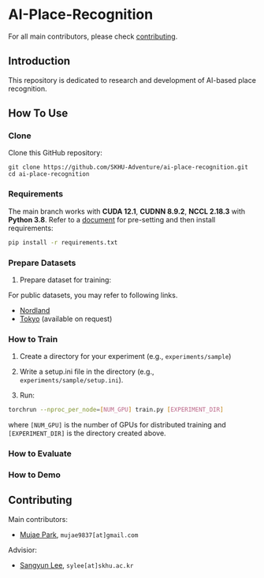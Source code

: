# AI-Place-Recognition

For all main contributors, please check [contributing](#contributing).

## Introduction

This repository is dedicated to research and development of AI-based place recognition.

## How To Use

### Clone 

Clone this GitHub repository:

```
git clone https://github.com/SKHU-Adventure/ai-place-recognition.git
cd ai-place-recognition
```

### Requirements

The main branch works with **CUDA 12.1**, **CUDNN 8.9.2**, **NCCL 2.18.3** with **Python 3.8**.
Refer to a [document](docs/environment.md) for pre-setting and then install requirements:

```bash
pip install -r requirements.txt
```

### Prepare Datasets

1. Prepare dataset for training: 

For public datasets, you may refer to following links.
- [Nordland](https://drive.google.com/drive/folders/1CzzLo-t9iLYOszcHAnB3KaWwkP5jyJn1?usp=sharing)
- [Tokyo](https://www.di.ens.fr/willow/research/netvlad/) (available on request)

### How to Train

1. Create a directory for your experiment (e.g., `experiments/sample`)

2. Write a setup.ini file in the directory (e.g., `experiments/sample/setup.ini`).

2. Run:
```bash
torchrun --nproc_per_node=[NUM_GPU] train.py [EXPERIMENT_DIR]
```
where `[NUM_GPU]` is the number of GPUs for distributed training and `[EXPERIMENT_DIR]` is the directory created above.

### How to Evaluate


### How to Demo


## Contributing

Main contributors:

- [Mujae Park](https://github.com/Mujae), ``mujae9837[at]gmail.com``

Advisior:
- [Sangyun Lee](https://sylee-skhu.github.io), ``sylee[at]skhu.ac.kr``
